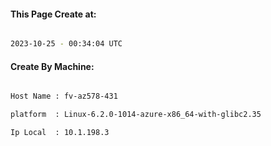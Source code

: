 
   
#### This Page Create at:

```bash

2023-10-25 - 00:34:04 UTC

```

#### Create By Machine:

```bash

Host Name : fv-az578-431

platform  : Linux-6.2.0-1014-azure-x86_64-with-glibc2.35

Ip Local  : 10.1.198.3

```

